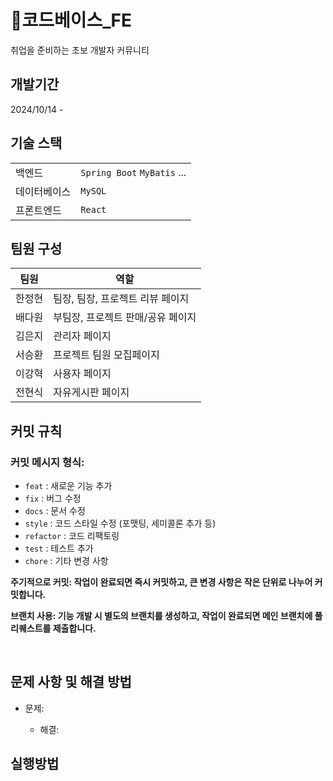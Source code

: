 # 🍒코드베이스_FE
취업을 준비하는 초보 개발자 커뮤니티
## 개발기간
2024/10/14 -

## 기술 스택
| | |
|----|----|
|백엔드| `Spring Boot` `MyBatis` ...|
|데이터베이스| `MySQL`|
|프론트엔드|`React`|

## 팀원 구성
|팀원|역할|
|----|----|
|한정현|팀장, 팀장, 프로젝트 리뷰 페이지|
|배다원|부팀장, 프로젝트 판매/공유 페이지|
|김은지|관리자 페이지|
|서승환|프로젝트 팀원 모집페이지|
|이강혁|사용자 페이지|
|전현식|자유게시판 페이지|


## 커밋 규칙
### 커밋 메시지 형식:

- `feat` : 새로운 기능 추가
- `fix` : 버그 수정
- `docs` : 문서 수정
- `style` : 코드 스타일 수정 (포맷팅, 세미콜론 추가 등)
- `refactor` : 코드 리팩토링
- `test` : 테스트 추가
- `chore` : 기타 변경 사항
  
**주기적으로 커밋: 작업이 완료되면 즉시 커밋하고, 큰 변경 사항은 작은 단위로 나누어 커밋합니다.**

**브랜치 사용: 기능 개발 시 별도의 브랜치를 생성하고, 작업이 완료되면 메인 브랜치에 풀 리퀘스트를 제출합니다.**

<br>

## 문제 사항 및 해결 방법
- 문제: 

  - 해결: 

## 실행방법


  

